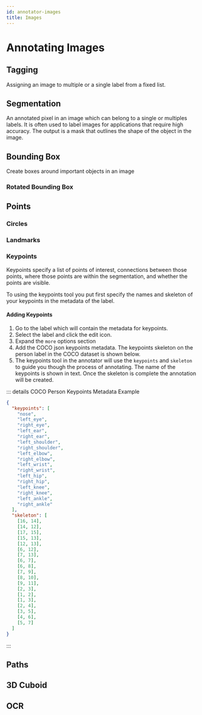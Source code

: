 ```yaml
---
id: annotator-images
title: Images
---
```


# Annotating Images

## Tagging

Assigning an image to multiple or a single label from a fixed list.

## Segmentation

An annotated pixel in an image which can belong to a single or multiples labels.
It is often used to label images for applications that require high accuracy.
The output is a mask that outlines the shape of the object in the image.

## Bounding Box

Create boxes around important objects in an image

### Rotated Bounding Box

## Points

### Circles

### Landmarks

### Keypoints

Keypoints specify a list of points of interest, connections between those
points, where those points are within the segmentation, and whether the points
are visible.

To using the keypoints tool you put first specify the names and skeleton of your
keypoints in the metadata of the label.

#### Adding Keypoints

1. Go to the label which will contain the metadata for keypoints.
2. Select the label and click the edit icon.
3. Expand the `more` options section
4. Add the COCO json keypoints metadata. The keypoints skeleton on the person
   label in the COCO dataset is shown below.
5. The keypoints tool in the annotator will use the `keypoints` and `skeleton`
   to guide you though the process of annotating. The name of the keypoints is
   shown in text. Once the skeleton is complete the annotation will be created.

::: details COCO Person Keypoints Metadata Example

```json
{
  "keypoints": [
    "nose",
    "left_eye",
    "right_eye",
    "left_ear",
    "right_ear",
    "left_shoulder",
    "right_shoulder",
    "left_elbow",
    "right_elbow",
    "left_wrist",
    "right_wrist",
    "left_hip",
    "right_hip",
    "left_knee",
    "right_knee",
    "left_ankle",
    "right_ankle"
  ],
  "skeleton": [
    [16, 14],
    [14, 12],
    [17, 15],
    [15, 13],
    [12, 13],
    [6, 12],
    [7, 13],
    [6, 7],
    [6, 8],
    [7, 9],
    [8, 10],
    [9, 11],
    [2, 3],
    [1, 2],
    [1, 3],
    [2, 4],
    [3, 5],
    [4, 6],
    [5, 7]
  ]
}
```

:::

## Paths

## 3D Cuboid

## OCR
